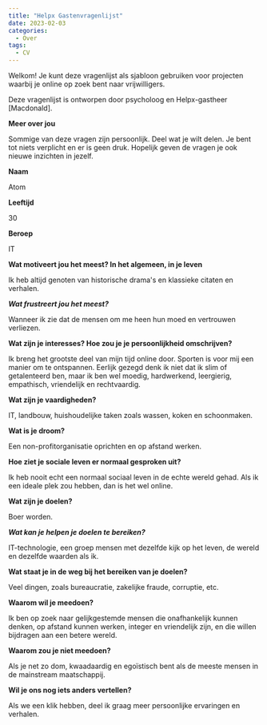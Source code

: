 ```yaml
---
title: "Helpx Gastenvragenlijst"
date: 2023-02-03
categories:
  - Over
tags:
  - CV
---
```


Welkom! Je kunt deze vragenlijst als sjabloon gebruiken voor projecten waarbij je online op zoek bent naar vrijwilligers.

Deze vragenlijst is ontworpen door psycholoog en Helpx-gastheer [Macdonald].

**Meer over jou**

Sommige van deze vragen zijn persoonlijk. Deel wat je wilt delen. Je bent tot niets verplicht en er is geen druk. Hopelijk geven de vragen je ook nieuwe inzichten in jezelf.


**Naam**

Atom

**Leeftijd**

30

**Beroep**

IT

**Wat motiveert jou het meest? In het algemeen, in je leven**

Ik heb altijd genoten van historische drama's en klassieke citaten en verhalen.

**_Wat frustreert jou het meest?_**

Wanneer ik zie dat de mensen om me heen hun moed en vertrouwen verliezen.

**Wat zijn je interesses? Hoe zou je je persoonlijkheid omschrijven?**

Ik breng het grootste deel van mijn tijd online door. Sporten is voor mij een manier om te ontspannen. Eerlijk gezegd denk ik niet dat ik slim of getalenteerd ben, maar ik ben wel moedig, hardwerkend, leergierig, empathisch, vriendelijk en rechtvaardig.

**Wat zijn je vaardigheden?**

IT, landbouw, huishoudelijke taken zoals wassen, koken en schoonmaken.

**Wat is je droom?**

Een non-profitorganisatie oprichten en op afstand werken.

**Hoe ziet je sociale leven er normaal gesproken uit?**

Ik heb nooit echt een normaal sociaal leven in de echte wereld gehad. Als ik een ideale plek zou hebben, dan is het wel online.

**Wat zijn je doelen?**

Boer worden.

**_Wat kan je helpen je doelen te bereiken?_**

IT-technologie, een groep mensen met dezelfde kijk op het leven, de wereld en dezelfde waarden als ik.

**Wat staat je in de weg bij het bereiken van je doelen?**

Veel dingen, zoals bureaucratie, zakelijke fraude, corruptie, etc.

**Waarom wil je meedoen?**

Ik ben op zoek naar gelijkgestemde mensen die onafhankelijk kunnen denken, op afstand kunnen werken, integer en vriendelijk zijn, en die willen bijdragen aan een betere wereld.

**Waarom zou je niet meedoen?**

Als je net zo dom, kwaadaardig en egoïstisch bent als de meeste mensen in de mainstream maatschappij.

**Wil je ons nog iets anders vertellen?**

Als we een klik hebben, deel ik graag meer persoonlijke ervaringen en verhalen.

